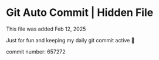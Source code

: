 # Git Auto Commit | Hidden File

This file was added Feb 12, 2025

Just for fun and keeping my daily git commit active 🤪

commit number: 657272
